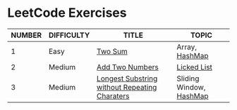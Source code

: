 # LeetCode Exercises

| NUMBER | DIFFICULTY | TITLE                                                        | TOPIC                                                   |
| ------ | ---------- | ------------------------------------------------------------ | ------------------------------------------------------- |
| 1      | Easy       | [Two Sum](01-Two-Sum/)                                       | Array, [HashMap](../Abstract-Data-Type/Map/)            |
| 2      | Medium     | [Add Two Numbers](02-Add-Two-Numbers/)                       | [Licked List](../Abstract-Data-Type/List/LinkedList.md) |
| 3      | Medium     | [Longest Substring without Repeating Charaters](03-LongestSubstring-Without-Repeating-Char/) | Sliding Window, [HashMap](../Abstract-Data-Type/Map/)   |

